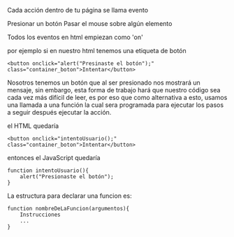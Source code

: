 Cada acción dentro de tu página se llama evento

Presionar un botón
Pasar el mouse sobre algún elemento

Todos los eventos en html empiezan como 'on'

por ejemplo si en nuestro html tenemos una etiqueta de botón

```
<button onclick="alert("Presinaste el botón");" class="container_boton">Intentar</button>
```

Nosotros tenemos un botón que al ser presionado nos mostrará un mensaje, sin embargo, esta forma de trabajo hará que nuestro código sea cada vez más difícil de leer, es por eso que como alternativa a esto, usamos una llamada a una función la cual sera programada para ejecutar los pasos a seguir después ejecutar la acción.

el HTML quedaría

```
<button onclick="intentoUsuario();" class="container_boton">Intentar</button>
```

entonces el JavaScript quedaría

```
function intentoUsuario(){
	alert("Presionaste el botón");
}
```

La estructura para declarar una funcion es:

```
function nombreDeLaFuncion(argumentos){
	Instrucciones
	...
}
```
